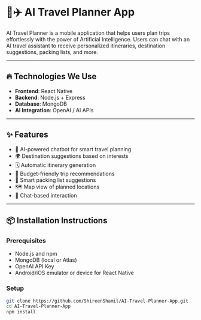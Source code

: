 # 🧠✈️ AI Travel Planner App

AI Travel Planner is a mobile application that helps users plan trips effortlessly with the power of Artificial Intelligence. Users can chat with an AI travel assistant to receive personalized itineraries, destination suggestions, packing lists, and more.

---

## 🔥 Technologies We Use

- **Frontend**: React Native
- **Backend**: Node.js + Express
- **Database**: MongoDB
- **AI Integration**: OpenAI / AI APIs

---

## ✨ Features

- 🤖 AI-powered chatbot for smart travel planning
- 🌍 Destination suggestions based on interests
- 🗓️ Automatic itinerary generation
- 💸 Budget-friendly trip recommendations
- 🧳 Smart packing list suggestions
- 🗺️ Map view of planned locations
- 💬 Chat-based interaction

---

## 📦 Installation Instructions

### Prerequisites

- Node.js and npm
- MongoDB (local or Atlas)
- OpenAI API Key
- Android/iOS emulator or device for React Native

### Setup

```bash
git clone https://github.com/ShireenShamil/AI-Travel-Planner-App.git
cd AI-Travel-Planner-App
npm install
